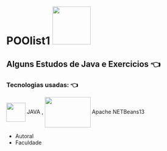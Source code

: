 # POOlist1 <img height="100" width="100" src="https://cursa.com.br/uploads/thumbnails/course_thumbnails/course_thumbnail_default_68.jpg">

## Alguns Estudos de Java e Exercicios 👈 

### Tecnologias usadas: 👈 
<img align="center" height="50" width="50" src="https://cdn.jsdelivr.net/gh/devicons/devicon/icons/java/java-original.svg"> JAVA ,
<img align="center" height="80" width="120" src="https://download.logo.wine/logo/NetBeans/NetBeans-Logo.wine.png"> Apache NETBeans13
- Autoral 
- Faculdade
